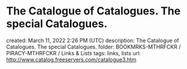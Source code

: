 # The Catalogue of Catalogues. The special Catalogues.

created: March 11, 2022 2:26 PM (UTC)
description: The Catalogue of Catalogues. The special Catalogues.
folder: BOOKMRKS-MTHRFCKR / PIRACY-MTHRFCKR / Links & Lists
tags: links, lists
url: http://www.catalog.freeservers.com/catalogue3.htm